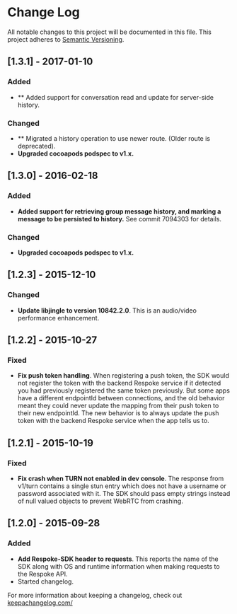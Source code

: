 # Change Log
All notable changes to this project will be documented in this file.
This project adheres to [Semantic Versioning](http://semver.org/).

## [1.3.1] - 2017-01-10
### Added
- ** Added support for conversation read and update for server-side history.
### Changed
- ** Migrated a history operation to use newer route. (Older route is deprecated).
- **Upgraded cocoapods podspec to v1.x.**


## [1.3.0] - 2016-02-18
### Added
- **Added support for retrieving group message history, and marking a message
to be persisted to history.** See commit 7094303 for details.
### Changed
- **Upgraded cocoapods podspec to v1.x.**

## [1.2.3] - 2015-12-10
### Changed
- **Update libjingle to version 10842.2.0**. This is an audio/video performance enhancement.

## [1.2.2] - 2015-10-27
### Fixed
- **Fix push token handling**. When registering a push token, the SDK would not register the token
with the backend Respoke service if it detected you had previously registered
the same token previously. But some apps have a different endpointId
between connections, and the old behavior meant they could never update
the mapping from their push token to their new endpointId. The new behavior
is to always update the push token with the backend Respoke service when the app
tells us to.

## [1.2.1] - 2015-10-19
### Fixed
- **Fix crash when TURN not enabled in dev console**. The response from
v1/turn contains a single stun entry which does not have a username or
password associated with it. The SDK should pass empty strings instead
of null valued objects to prevent WebRTC from crashing.

## [1.2.0] - 2015-09-28
### Added
- **Add Respoke-SDK header to requests**. This reports the name of the
SDK along with OS and runtime information when making requests to the
Respoke API.
- Started changelog.

For more information about keeping a changelog, check out [keepachangelog.com/](http://keepachangelog.com/)
